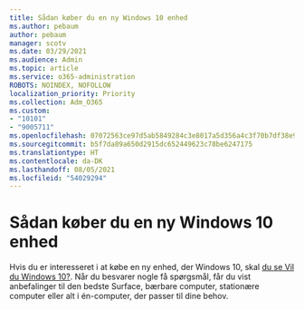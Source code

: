```yaml
---
title: Sådan køber du en ny Windows 10 enhed
ms.author: pebaum
author: pebaum
manager: scotv
ms.date: 03/29/2021
ms.audience: Admin
ms.topic: article
ms.service: o365-administration
ROBOTS: NOINDEX, NOFOLLOW
localization_priority: Priority
ms.collection: Adm_O365
ms.custom:
- "10101"
- "9005711"
ms.openlocfilehash: 07072563ce97d5ab5849284c3e8017a5d356a4c3f70b7df38e94d2e9a33e056e
ms.sourcegitcommit: b5f7da89a650d2915dc652449623c78be6247175
ms.translationtype: HT
ms.contentlocale: da-DK
ms.lasthandoff: 08/05/2021
ms.locfileid: "54029294"
---
```

# <a name="how-to-buy-a-new-windows-10-device"></a>Sådan køber du en ny Windows 10 enhed

Hvis du er interesseret i at købe en ny enhed, der Windows 10, skal [du se Vil du Windows 10?](https://www.microsoft.com/windows/get-windows-10). Når du besvarer nogle få spørgsmål, får du vist anbefalinger til den bedste Surface, bærbare computer, stationære computer eller alt i én-computer, der passer til dine behov.